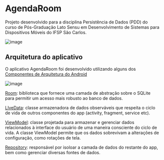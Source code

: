 # AgendaRoom
Projeto desenvolvido para a disciplina Persistência de Dados (PDD) do curso de Pós-Graduação Lato Sensu em Desenvolvimento de Sistemas para Dispositivos Móveis do IFSP São Carlos.

![image](https://github.com/pdalbem/AgendaRoom/assets/7870280/3d03080c-e0b6-4b2e-bf42-cb0e19b02ae4)

## Arquitetura do aplicativo
O aplicativo AgendaRoom foi desenvolvido utilizando alguns dos [Componentes de Arquitetura do Android](https://developer.android.com/topic/libraries/architecture?hl=pt-br#:~:text=Componentes%20da%20arquitetura%20do%20Android%20%C3%A9%20um%20conjunto%20de%20bibliotecas,com%20a%20persist%C3%AAncia%20de%20dados.)

![image](https://github.com/pdalbem/AgendaRoom/assets/7870280/ffeb5421-9f27-4033-8e0b-8ad613b9cf6d)

[Room](https://developer.android.com/topic/libraries/architecture/room?hl=pt-br): biblioteca que fornece uma camada de abstração sobre o SQLite para permitir um acesso mais robusto ao banco de dados.

[LIveData](https://developer.android.com/topic/libraries/architecture/livedata?hl=pt-br): classe armazenadora de dados observáveis que respeita o ciclo de vida de outros componentes do app (activity, fragment, service etc).

[ViewModel](https://developer.android.com/topic/libraries/architecture/viewmodel?hl=pt-br): classe projetada para armazenar e gerenciar dados relacionados à interface do usuário de uma maneira consciente do ciclo de vida. A classe ViewModel permite que os dados sobrevivam a alterações de configuração, como rotações de tela.

[Repository](https://developer.android.com/topic/architecture/data-layer?hl=pt-br#architecture): responsável por isoloar a camada de dados do restante do app, bem como gerenciar diversas fontes de dados.
